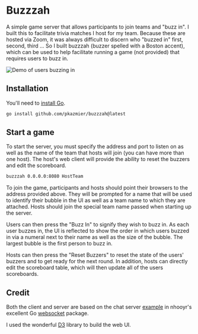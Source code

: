 # Buzzzah

A simple game server that allows participants to join teams and "buzz in". I
built this to facilitate trivia matches I host for my team. Because these are
hosted via Zoom, it was always difficult to discern who "buzzed in" first,
second, third ... So I built buzzzah (buzzer spelled with a Boston accent),
which can be used to help facilitate running a game (not provided) that
requires users to buzz in.

![Demo of users buzzing in](https://github.com/pkazmier/buzzzah/assets/747855/a92507d7-7eb1-4be9-b3aa-aaadfda72316)

## Installation

You'll need to [install Go](https://golang.org/doc/install).

```sh
go install github.com/pkazmier/buzzzah@latest
```

## Start a game

To start the server, you must specify the address and port to listen on as
well as the name of the team that hosts will join (you can have more than one
host). The host's web client will provide the ability to reset the buzzers and
edit the scoreboard.

```sh
buzzzah 0.0.0.0:8080 HostTeam
```

To join the game, participants and hosts should point their browsers to the
address provided above. They will be prompted for a name that will be used to
identify their bubble in the UI as well as a team name to which they are
attached. Hosts should join the special team name passed when starting up the
server.

Users can then press the "Buzz In" to signify they wish to buzz in. As each
user buzzes in, the UI is reflected to show the order in which users buzzed in
via a numeral next to their name as well as the size of the bubble. The
largest bubble is the first person to buzz in.

Hosts can then press the "Reset Buzzers" to reset the state of the users'
buzzers and to get ready for the next round. In addition, hosts can directly
edit the scoreboard table, which will then update all of the users
scoreboards.

## Credit

Both the client and server are based on the chat server
[example](https://github.com/nhooyr/websocket/tree/master/internal/examples/chat)
in nhooyr's excellent Go [websocket](https://github.com/nhooyr/websocket) package.

I used the wonderful
[D3](https://d3js.org) library to build the web UI.
